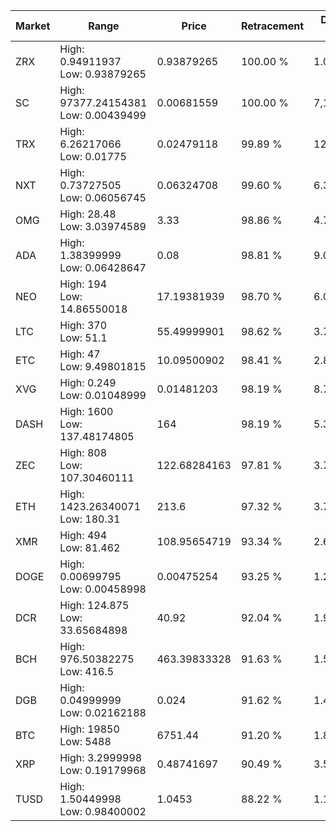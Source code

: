 | Market | Range | Price| Retracement | Doubles to 50% |
| --- | --- | --- | --- | --- |
| ZRX | High: 0.94911937<br />Low: 0.93879265 | 0.93879265 | 100.00 % | 1.01 |
| SC | High: 97377.24154381<br />Low: 0.00439499 | 0.00681559 | 100.00 % | 7,143,713.60 |
| TRX | High: 6.26217066<br />Low: 0.01775 | 0.02479118 | 99.89 % | 126.66 |
| NXT | High: 0.73727505<br />Low: 0.06056745 | 0.06324708 | 99.60 % | 6.31 |
| OMG | High: 28.48<br />Low: 3.03974589 | 3.33 | 98.86 % | 4.73 |
| ADA | High: 1.38399999<br />Low: 0.06428647 | 0.08 | 98.81 % | 9.05 |
| NEO | High: 194<br />Low: 14.86550018 | 17.19381939 | 98.70 % | 6.07 |
| LTC | High: 370<br />Low: 51.1 | 55.49999901 | 98.62 % | 3.79 |
| ETC | High: 47<br />Low: 9.49801815 | 10.09500902 | 98.41 % | 2.80 |
| XVG | High: 0.249<br />Low: 0.01048999 | 0.01481203 | 98.19 % | 8.76 |
| DASH | High: 1600<br />Low: 137.48174805 | 164 | 98.19 % | 5.30 |
| ZEC | High: 808<br />Low: 107.30460111 | 122.68284163 | 97.81 % | 3.73 |
| ETH | High: 1423.26340071<br />Low: 180.31 | 213.6 | 97.32 % | 3.75 |
| XMR | High: 494<br />Low: 81.462 | 108.95654719 | 93.34 % | 2.64 |
| DOGE | High: 0.00699795<br />Low: 0.00458998 | 0.00475254 | 93.25 % | 1.22 |
| DCR | High: 124.875<br />Low: 33.65684898 | 40.92 | 92.04 % | 1.94 |
| BCH | High: 976.50382275<br />Low: 416.5 | 463.39833328 | 91.63 % | 1.50 |
| DGB | High: 0.04999999<br />Low: 0.02162188 | 0.024 | 91.62 % | 1.49 |
| BTC | High: 19850<br />Low: 5488 | 6751.44 | 91.20 % | 1.88 |
| XRP | High: 3.2999998<br />Low: 0.19179968 | 0.48741697 | 90.49 % | 3.58 |
| TUSD | High: 1.50449998<br />Low: 0.98400002 | 1.0453 | 88.22 % | 1.19 |
